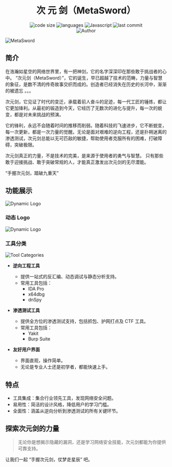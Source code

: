 <h1 align="center">次 元 剑（MetaSword）</h1>

<p align="center">
  <img src="https://img.shields.io/github/languages/code-size/nanchengcyu/TechMindWave-backend" alt="code size"/>
  <img src="https://img.shields.io/github/languages/count/nanchengcyu/TechMindWave-backend" alt="languages"/>
  <img src="https://img.shields.io/badge/Javascript-blue-0" alt="Javascript"/>
  <img src="https://img.shields.io/github/last-commit/nanchengcyu/TechMindWave-backend" alt="last commit"/><br>
  <img src="https://img.shields.io/badge/Author-VoxShadow-orange" alt="Author" />
</p>

<img src="https://meta.natapp4.cc/usr/uploads/2024/12/2120434451.png" alt="MetaSword"/>

## 简介

在浩瀚如星空的网络世界里，有一把神剑，它的名字深深印在那些敢于挑战者的心中。 “次元剑（MetaSword）”，它的诞生，早已超越了技术的范畴，力量与智慧的象征，是数不清的传奇故事交织而成的。创造者已经消失在历史的长河中，渐渐的被遗忘 。。。

次元剑，它见证了时代的变迁，承载着前人奋斗的足迹，每一代工匠的锤炼，都让它更加锋利。从最初的锻造到今天，它经历了无数次的进化与提升，每一次的蜕变，都是对未来挑战的预演。

它的锋利，永远不会随着时间的推移而削弱。随着科技的飞速进步，它不断蜕变，每一次更新，都是一次力量的觉醒。无论是面对艰难的逆向工程，还是扑朔迷离的渗透测试，次元剑总能以无可匹敌的敏捷，帮助使用者克服所有的困难，打破障碍，突破极限。

次元剑真正的力量，不是技术的完美，是来源于使用者的勇气与智慧。
只有那些敢于迎接挑战、敢于突破常规的人，才能真正激发出次元剑的无尽潜能。

“手握次元剑，踏破九重天”

## 功能展示

![Dynamic Logo](https://meta.natapp4.cc/usr/uploads/2024/11/2043666321.png)

### 动态 Logo

![Dynamic Logo](https://meta.natapp4.cc/usr/uploads/2024/11/1238572648.png)


### 工具分类

![Tool Categories](https://meta.natapp4.cc/usr/uploads/2024/11/1349289929.png)

- **逆向工程工具**
  - 提供一站式的反汇编、动态调试与静态分析支持。
  - 常用工具包括：
    - IDA Pro
    - x64dbg
    - dnSpy

- **渗透测试工具**
  - 提供全方位的渗透测试支持，包括抓包、护网打点及 CTF 工具。
  - 常用工具包括：
    - Yakit
    - Burp Suite

- **友好用户界面**
  - 界面直观，操作简单。
  - 无论是专业人士还是初学者，都能快速上手。

## 特点

- 工具集成：集合行业领先工具，发现网络安全问题。
- 易用性：简洁的设计风格，降低用户的学习门槛。
- 全面性：涵盖从逆向分析到渗透测试的所有关键环节。


## 探索次元剑的力量

> 无论你是想揭示隐藏的漏洞，还是学习网络安全技能，次元剑都能为你提供可靠支持。

让我们一起 “手握次元剑，仗梦走星辰” 吧。
